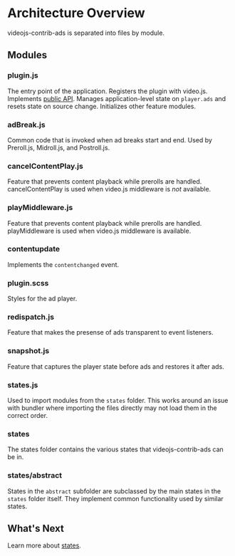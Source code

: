 # Architecture Overview

videojs-contrib-ads is separated into files by module.

## Modules

### plugin.js

The entry point of the application. Registers the plugin with video.js. Implements [public API](../integrator/api.md). Manages application-level state on `player.ads` and resets state on source change. Initializes other feature modules.

### adBreak.js

Common code that is invoked when ad breaks start and end. Used by Preroll.js, Midroll.js, and Postroll.js.

### cancelContentPlay.js

Feature that prevents content playback while prerolls are handled. cancelContentPlay is used when video.js middleware is *not* available.

### playMiddleware.js

Feature that prevents content playback while prerolls are handled. playMiddleware is used when video.js middleware is available.

### contentupdate

Implements the `contentchanged` event.

### plugin.scss

Styles for the ad player.

### redispatch.js

Feature that makes the presense of ads transparent to event listeners.

### snapshot.js

Feature that captures the player state before ads and restores it after ads.

### states.js

Used to import modules from the `states` folder. This works around an issue with bundler where importing the files directly may not load them in the correct order.

### states

The states folder contains the various states that videojs-contrib-ads can be in.

### states/abstract

States in the `abstract` subfolder are subclassed by the main states in the `states` folder itself. They implement common functionality used by similar states.

## What's Next

Learn more about [states](states.md).
